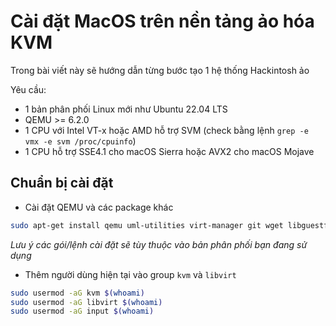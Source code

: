 # Cài đặt MacOS trên nền tảng ảo hóa KVM

Trong bài viết này sẽ hướng dẫn từng bước tạo 1 hệ thống Hackintosh ảo

Yêu cầu:
- 1 bản phân phối Linux mới như Ubuntu 22.04 LTS
- QEMU >= 6.2.0
- 1 CPU với Intel VT-x hoặc AMD hỗ trợ SVM (check bằng lệnh ```grep -e vmx -e svm /proc/cpuinfo```)
- 1 CPU hỗ trợ SSE4.1 cho macOS Sierra hoặc AVX2 cho macOS Mojave

## Chuẩn bị cài đặt

- Cài đặt QEMU và các package khác

```sh
sudo apt-get install qemu uml-utilities virt-manager git wget libguestfs-tools p7zip-full make dmg2img -y
```

*Lưu ý các gói/lệnh cài đặt sẽ tùy thuộc vào bản phân phối bạn đang sử dụng*

- Thêm người dùng hiện tại vào group ```kvm``` và ```libvirt```

```sh
sudo usermod -aG kvm $(whoami)
sudo usermod -aG libvirt $(whoami)
sudo usermod -aG input $(whoami)
```

